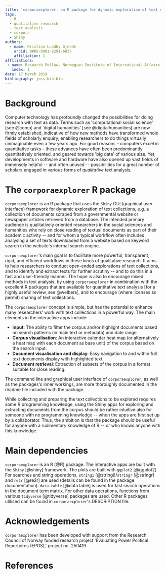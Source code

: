 ```yaml
---
title: 'corporaexplorer: an R package for dynamic exploration of text collections'
tags:
  - R
  - qualitative research
  - text analysis
  - corpora
  - Shiny
authors:
  - name: Kristian Lundby Gjerde
    orcid: 0000-0001-8291-6837
    affiliation: 1
affiliations:
 - name: Research Fellow, Norwegian Institute of International Affairs (NUPI)
   index: 1
date: 17 March 2019
bibliography: joss_bib.bib
---
```


# Background

Computer technology has profoundly changed the possibilities for doing research with text as data. Terms such as 'computational social science' [see @comp] and 'digital humanities'  [see @digitalhumanities] are now firmly established, indicative of how new methods have transformed whole fields of scholarly enquiry, enabling researchers to do things virtually unimaginable even a few years ago. For good reasons – computers excel in quantitative tasks – these advances have often been predominantly quantitatively oriented, and geared towards 'big data' of various size. Yet, developments in software and hardware have also opened up vast fields of immensely helpful -- and often unused -- possibilities for a great number of scholars engaged in various forms of *qualitative* text analysis.

# The ``corporaexplorer`` R package  

``corporaexplorer`` is an R package that uses the ``Shiny`` GUI (graphical user interface) framework for dynamic exploration of text collections, e.g. a collection of documents scraped from a governmental website or newspaper articles retrieved from a database. The intended primary audience is qualitatively oriented researchers in the social sciences and humanities who rely on close reading of textual documents as part of their academic activity -- and for whom a typical workflow often includes analysing a set of texts downloaded from a website based on keyword search in the website's internal search engine.

``corporaexplorer``'s main goal is to facilitate more powerful, transparent, rigid, and efficient workflows in these kinds of qualitative research. It aims to help researchers to conduct open-ended explorations of text collections, and to identify and extract texts for further scrutiny -- and to do this in a fast and user-friendly manner. The hope is also to encourage mixed methods in text analysis, by using ``corporaexplorer`` in  combination with the excellent R packages that are available for quantitative text analysis [for a highly useful review, see @welbers], and to encourage (where licenses so permit) sharing of text collections.

The ``corporaexplorer`` concept is simple, but has the potential to enhance many researchers' work with text collections in a powerful way. The main elements in the interactive apps include:  

* **Input**: The ability to filter the corpus and/or highlight documents based on search patterns (in main text or metadata) and date range.
* **Corpus visualisation**: An interactive calendar heat map (or alternatively a heat map with each document as base unit) of the corpus based on the search input.
* **Document visualisation and display**: Easy navigation to and within full text documents display with highlighted text.
* **Document retrieval**: Extraction of subsets of the corpus in a format suitable for close reading.  

The command line and graphical user interface of ``corporaexplorer``, as well as the packages's inner workings, are more thoroughly documented in the readme file included with the package. 

While collecting and preparing the text collections to be explored requires some R programming knowledge, using the Shiny apps for exploring and extracting documents from the corpus should be rather intuitive also for someone with no programming knowledge -- when the apps are first set up by a collaborator. Thus, the ambition is that the package should be useful for anyone with a rudimentary knowledge of R -- or who knows anyone with this knowledge.

# Main dependencies

``corporaexplorer`` is an R [@R] package.
The interactive apps are built with the ``Shiny`` [@shiny] framework.
The plots are built with ``ggplot2`` [@ggplot2].
For searches and string operations, ``stringi`` [@stringi]/``stringr`` [@stringr] and ``re2r`` [@re2r] are used (details can be found in the package documentation).
``data.table`` [@data.table] is used for fast search operations in the document term matrix.
For other data operations, functions from various ``tidyverse`` [@tidyverse] packages are used.
Other R packages utilised can be found in ``corporaexplorer``'s DESCRIPTION file.

# Acknowledgements
``corporaexplorer`` has been developed with support from the Research Council of Norway funded research project 'Evaluating Power Political Repertoires (EPOS),' project no. 250419.

# References

